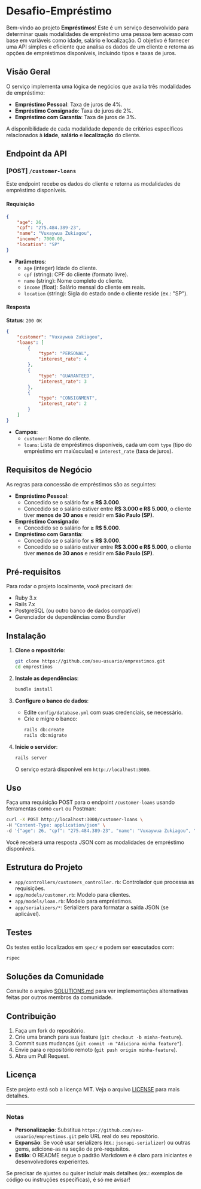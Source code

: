 
# Desafio-Empréstimo

Bem-vindo ao projeto **Empréstimos**! Este é um serviço desenvolvido para determinar quais modalidades de empréstimo uma pessoa tem acesso com base em variáveis como idade, salário e localização. O objetivo é fornecer uma API simples e eficiente que analisa os dados de um cliente e retorna as opções de empréstimos disponíveis, incluindo tipos e taxas de juros.

## Visão Geral

O serviço implementa uma lógica de negócios que avalia três modalidades de empréstimo:
- **Empréstimo Pessoal**: Taxa de juros de 4%.
- **Empréstimo Consignado**: Taxa de juros de 2%.
- **Empréstimo com Garantia**: Taxa de juros de 3%.

A disponibilidade de cada modalidade depende de critérios específicos relacionados à **idade**, **salário** e **localização** do cliente.

## Endpoint da API

### **[POST] `/customer-loans`**

Este endpoint recebe os dados do cliente e retorna as modalidades de empréstimo disponíveis.

#### Requisição
```json
{
    "age": 26,
    "cpf": "275.484.389-23",
    "name": "Vuxaywua Zukiagou",
    "income": 7000.00,
    "location": "SP"
}
```

- **Parâmetros**:
  - `age` (integer) Idade do cliente.
  - `cpf` (string): CPF do cliente (formato livre).
  - `name` (string): Nome completo do cliente.
  - `income` (float): Salário mensal do cliente em reais.
  - `location` (string): Sigla do estado onde o cliente reside (ex.: "SP").

#### Resposta
**Status**: `200 OK`
```json
{
    "customer": "Vuxaywua Zukiagou",
    "loans": [
        {
            "type": "PERSONAL",
            "interest_rate": 4
        },
        {
            "type": "GUARANTEED",
            "interest_rate": 3
        },
        {
            "type": "CONSIGNMENT",
            "interest_rate": 2
        }
    ]
}
```

- **Campos**:
  - `customer`: Nome do cliente.
  - `loans`: Lista de empréstimos disponíveis, cada um com `type` (tipo do empréstimo em maiúsculas) e `interest_rate` (taxa de juros).

## Requisitos de Negócio

As regras para concessão de empréstimos são as seguintes:
- **Empréstimo Pessoal**:
  - Concedido se o salário for **≤ R$ 3.000**.
  - Concedido se o salário estiver entre **R$ 3.000 e R$ 5.000**, o cliente tiver **menos de 30 anos** e residir em **São Paulo (SP)**.
- **Empréstimo Consignado**:
  - Concedido se o salário for **≥ R$ 5.000**.
- **Empréstimo com Garantia**:
  - Concedido se o salário for **≤ R$ 3.000**.
  - Concedido se o salário estiver entre **R$ 3.000 e R$ 5.000**, o cliente tiver **menos de 30 anos** e residir em **São Paulo (SP)**.

## Pré-requisitos

Para rodar o projeto localmente, você precisará de:
- Ruby 3.x
- Rails 7.x
- PostgreSQL (ou outro banco de dados compatível)
- Gerenciador de dependências como Bundler

## Instalação

1. **Clone o repositório**:
   ```bash
   git clone https://github.com/seu-usuario/emprestimos.git
   cd emprestimos
   ```

2. **Instale as dependências**:
   ```bash
   bundle install
   ```

3. **Configure o banco de dados**:
   - Edite `config/database.yml` com suas credenciais, se necessário.
   - Crie e migre o banco:
     ```bash
     rails db:create
     rails db:migrate
     ```

4. **Inicie o servidor**:
   ```bash
   rails server
   ```
   O serviço estará disponível em `http://localhost:3000`.

## Uso

Faça uma requisição POST para o endpoint `/customer-loans` usando ferramentas como `curl` ou Postman:

```bash
curl -X POST http://localhost:3000/customer-loans \
-H "Content-Type: application/json" \
-d '{"age": 26, "cpf": "275.484.389-23", "name": "Vuxaywua Zukiagou", "income": 7000.00, "location": "SP"}'
```

Você receberá uma resposta JSON com as modalidades de empréstimo disponíveis.

## Estrutura do Projeto

- `app/controllers/customers_controller.rb`: Controlador que processa as requisições.
- `app/models/customer.rb`: Modelo para clientes.
- `app/models/loan.rb`: Modelo para empréstimos.
- `app/serializers/*`: Serializers para formatar a saída JSON (se aplicável).

## Testes

Os testes estão localizados em `spec/` e podem ser executados com:
```bash
rspec
```

## Soluções da Comunidade

Consulte o arquivo [SOLUTIONS.md](SOLUTIONS.md) para ver implementações alternativas feitas por outros membros da comunidade.

## Contribuição

1. Faça um fork do repositório.
2. Crie uma branch para sua feature (`git checkout -b minha-feature`).
3. Commit suas mudanças (`git commit -m "Adiciona minha feature"`).
4. Envie para o repositório remoto (`git push origin minha-feature`).
5. Abra um Pull Request.

## Licença

Este projeto está sob a licença MIT. Veja o arquivo [LICENSE](LICENSE) para mais detalhes.

---

### Notas
- **Personalização**: Substitua `https://github.com/seu-usuario/emprestimos.git` pelo URL real do seu repositório.
- **Expansão**: Se você usar serializers (ex.: `jsonapi-serializer`) ou outras gems, adicione-as na seção de pré-requisitos.
- **Estilo**: O README segue o padrão Markdown e é claro para iniciantes e desenvolvedores experientes.

Se precisar de ajustes ou quiser incluir mais detalhes (ex.: exemplos de código ou instruções específicas), é só me avisar!